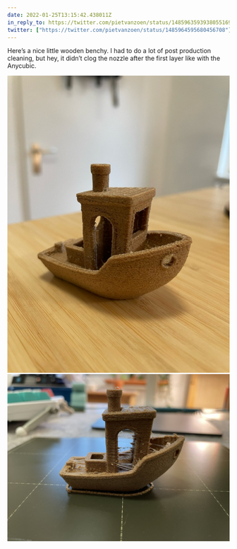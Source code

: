 ```yaml
---
date: 2022-01-25T13:15:42.438011Z
in_reply_to: https://twitter.com/pietvanzoen/status/1485963593938055169?s=20
twitter: ["https://twitter.com/pietvanzoen/status/1485964595680456708"]
---
```

Here’s a nice little wooden benchy. I had to do a lot of post production cleaning, but hey, it didn’t clog the nozzle after the first layer like with the Anycubic. 

![](/media/C2FC8A10-8A84-4B24-8D3E-2750872D4CED.jpeg)
![](/media/9CC7197F-16E5-4FDF-9D4E-EE9A3C794ABE.jpeg)

